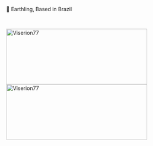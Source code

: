 :house_with_garden: Earthling, Based in Brazil

<br>

<p float="left">
  <img align="center" src="https://github-readme-streak-stats.herokuapp.com/?user=Viserion77&theme=onedark" width="380" height="150" alt="Viserion77" />
  <img align="center" src="https://github-readme-stats.vercel.app/api/top-langs/?username=Viserion77&layout=compact&theme=onedark" width="380" height="150" alt="Viserion77" />
</p>

